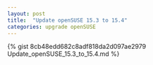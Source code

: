 ```yaml
---
layout: post
title:  "Update openSUSE 15.3 to 15.4"
categories: upgrade openSUSE
---
```

{% gist 8cb48edd682c8adf818da2d097ae2979 Update_openSUSE_15.3_to_15.4.md %}
